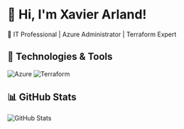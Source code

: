 # 👋 Hi, I'm Xavier Arland!
🚀 IT Professional | Azure Administrator | Terraform Expert

## 🔧 Technologies & Tools
![Azure](https://img.shields.io/badge/Azure-0078D4?logo=microsoftazure&logoColor=white)
![Terraform](https://img.shields.io/badge/Terraform-623CE4?logo=terraform&logoColor=white)

## 📊 GitHub Stats
![GitHub Stats](https://github-readme-stats.vercel.app/api?username=YourUsername&show_icons=true&theme=radical)
